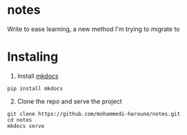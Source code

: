 # notes
Write to ease learning, a new method I'm trying to migrate to


# Instaling
1. Install [mkdocs](https://www.mkdocs.org/)
```
pip install mkdocs
```
2. Clone the repo and serve the project
```
git clone https://github.com/mohammedi-haroune/notes.git
cd notes
mkdocs serve
```
